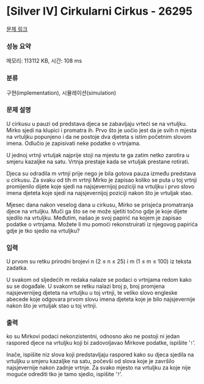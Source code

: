 # [Silver IV] Cirkularni Cirkus - 26295 

[문제 링크](https://www.acmicpc.net/problem/26295) 

### 성능 요약

메모리: 113112 KB, 시간: 108 ms

### 분류

구현(implementation), 시뮬레이션(simulation)

### 문제 설명

<p>U cirkusu u pauzi od predstava djeca se zabavljaju vrteći se na vrtuljku. Mirko sjedi na klupici i promatra ih. Prvo što je uočio jest da je svih n mjesta na vrtuljku popunjeno i da ne postoje dva djeteta s istim početnim slovom imena. Odlučio je zapisivati neke podatke o vrtnjama.</p>

<p>U jednoj vrtnji vrtuljak najprije stoji na mjestu te ga zatim netko zarotira u smjeru kazaljke na satu. Vrtnja prestaje kada se vrtuljak prestane rotirati.</p>

<p>Djeca su odradila m vrtnji prije nego je bila gotova pauza između predstava u cirkusu. Za svaku od tih m vrtnji Mirko je zapisao koliko se puta u toj vrtnji promijenilo dijete koje sjedi na najsjevernijoj poziciji na vrtuljku i prvo slovo imena djeteta koje sjedi na najsjevernijoj poziciji nakon što je vrtuljak stao.</p>

<p>Mjesec dana nakon veselog dana u cirkusu, Mirko se prisjeća promatranja djece na vrtuljku. Muči ga što se ne može sjetiti točno gdje je koje dijete sjedilo na vrtuljku. Međutim, našao je svoj papirić na kojem je zapisao podatke o vrtnjama. Možete li mu pomoći rekonstruirati iz njegovog papirića gdje je tko sjedio na vrtuljku?</p>

### 입력 

 <p>U prvom su retku prirodni brojevi n (2 ≤ n ≤ 25) i m (1 ≤ m ≤ 100) iz teksta zadatka.</p>

<p>U svakom od sljedećih m redaka nalaze se podaci o vrtnjama redom kako su se događale. U svakom se retku nalazi broj p, broj promjena najsjevernijeg djeteta na vrtuljku u toj vrtnji, te veliko slovo engleske abecede koje odgovara prvom slovu imena djeteta koje je bilo najsjevernije nakon što je vrtuljak stao u toj vrtnji.</p>

### 출력 

 <p>ko su Mirkovi podaci nekonzistentni, odnosno ako ne postoji ni jedan raspored djece na vrtuljku koji bi zadovoljavao Mirkove podatke, ispišite ’<code>!</code>’.</p>

<p>Inače, ispišite niz slova koji predstavljaju raspored kako su djeca sjedila na vrtuljku u smjeru kazaljke na satu, počevši od slova koje je završilo najsjevernije nakon zadnje vrtnje. Za svako mjesto na vrtuljku za koje nije moguće odrediti tko je tamo sjedio, ispišite ’<code>?</code>’.</p>

